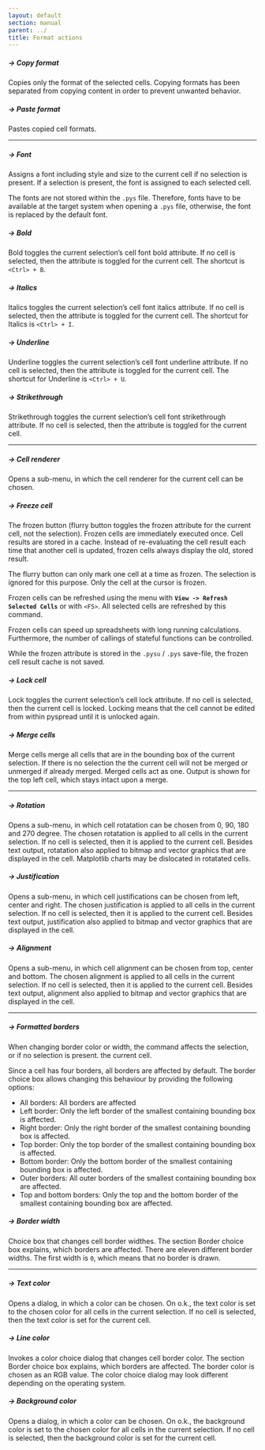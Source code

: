 ```yaml
---
layout: default
section: manual
parent: ../
title: Format actions
---
```


##### -> Copy format

Copies only the format of the selected cells. Copying formats has been separated from copying content in order to prevent unwanted behavior.

##### -> Paste format

Pastes copied cell formats.

<hr>

##### -> Font
Assigns a font including style and size to the current cell if no selection is present. If a selection is present, the  font is assigned to each selected cell.

The fonts are not stored within the `.pys` file. Therefore, fonts have to be available at the target system when opening a `.pys` file, otherwise, the font is replaced by the default font.

##### -> Bold
Bold toggles the current selection’s cell font bold attribute. If no cell is selected, then the attribute is toggled for the current cell. The shortcut is `<Ctrl> + B`.

##### -> Italics
Italics toggles the current selection’s cell font italics attribute. If no cell is selected, then the attribute is toggled for the current cell. The shortcut for Italics is `<Ctrl> + I`.

##### -> Underline
Underline toggles the current selection’s cell font underline attribute. If no cell is selected, then the attribute is toggled for the current cell. The shortcut for Underline is `<Ctrl> + U`.

##### -> Strikethrough
Strikethrough toggles the current selection’s cell font strikethrough attribute. If no cell is selected, then the attribute is toggled for the current cell.


<hr>

##### -> Cell renderer

Opens a sub-menu, in which the cell renderer for the current cell can be chosen.

##### -> Freeze cell

The frozen button (flurry button toggles the frozen attribute for the current cell, not the selection). Frozen cells are immediately executed once. Cell results are stored in a cache. Instead of re-evaluating the cell result each time that another cell is updated, frozen cells always display the old, stored result.

The flurry button can only mark one cell at a time as frozen. The selection is ignored for this purpose. Only the cell at the cursor is frozen.

Frozen cells can be refreshed using the menu with **`View -> Refresh Selected Cells`** or with `<F5>`. All selected cells are refreshed by this command.

Frozen cells can speed up spreadsheets with long running calculations. Furthermore, the number of callings of stateful functions can be controlled.

While the frozen attribute is stored in the `.pysu` / `.pys` save-file, the frozen cell result cache is not saved.

##### -> Lock cell

Lock toggles the current selection’s cell lock attribute. If no cell is selected, then the current cell is locked. Locking means that the cell cannot be edited from within pyspread until it is unlocked again.

##### -> Merge cells

Merge cells merge all cells that are in the bounding box of the current selection. If there is no selection the the current cell will not be merged or unmerged if already merged. Merged cells act as one. Output is shown for the top left cell, which stays intact upon a merge.


<hr>


##### -> Rotation

Opens a sub-menu, in which cell rotatation can be chosen from 0, 90, 180 and 270 degree. The chosen rotatation is applied to all cells in the current selection. If no cell is selected, then it is applied to the current cell. Besides text output, rotatation also applied to bitmap and vector graphics that are displayed in the cell. Matplotlib charts may be dislocated in rotatated cells.

##### -> Justification

Opens a sub-menu, in which cell justifications can be chosen from left, center and right. The chosen justification is applied to all cells in the current selection. If no cell is selected, then it is applied to the current cell. Besides text output, justification also applied to bitmap and vector graphics that are displayed in the cell.

##### -> Alignment

Opens a sub-menu, in which cell alignment can be chosen from top, center and bottom. The chosen alignment is applied to all cells in the current selection. If no cell is selected, then it is applied to the current cell. Besides text output, alignment also applied to bitmap and vector graphics that are displayed in the cell.

<hr>

##### -> Formatted borders

When changing border color or width, the command affects the selection, or if no selection is present. the current cell.

Since a cell has four borders, all borders are affected by default. The border choice box allows changing this
behaviour by providing the following options:

- All borders: All borders are affected
- Left border: Only the left border of the smallest containing bounding box is affected.
- Right border: Only the right border of the smallest containing bounding box is affected.
- Top border: Only the top border of the smallest containing bounding box is affected.
- Bottom border: Only the bottom border of the smallest containing bounding box is affected.
- Outer borders: All outer borders of the smallest containing bounding box are affected.
- Top and bottom borders: Only the top and the bottom border of the smallest containing bounding box are affected.

##### -> Border width

Choice box that changes cell border widthes. The section Border choice box explains, which borders are affected. There are eleven different border widths. The first width is `0`, which means that no border is drawn.

<hr>

##### -> Text color

Opens a dialog, in which a color can be chosen. On o.k., the text color is set to the chosen color for all cells in the current selection. If no cell is selected, then the text color is set for the current cell.

##### -> Line color

Invokes a color choice dialog that changes cell border color. The section Border choice box explains, which borders are affected. The border color is chosen as an RGB value. The color choice dialog may look different depending on the operating system.

##### -> Background color
Opens a dialog, in which a color can be chosen. On o.k., the background color is set to the chosen color for all cells in the current selection. If no cell is selected, then the background color is set for the current cell.
